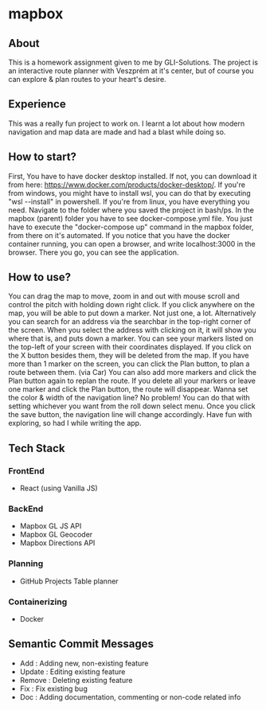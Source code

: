 # mapbox
## About
This is a homework assignment given to me by GLI-Solutions.
The project is an interactive route planner with Veszprém at it's center, but of course you can explore & plan routes to your heart's desire.

## Experience
This was a really fun project to work on. I learnt a lot about how modern navigation and map data are made and had a blast while doing so.

## How to start?
First, You have to have docker desktop installed. If not, you can download it from here: https://www.docker.com/products/docker-desktop/.
If you're from windows, you might have to install wsl, you can do that by executing "wsl --install" in powershell.
If you're from linux, you have everything you need.
Navigate to the folder where you saved the project in bash/ps. 
In the mapbox (parent) folder you have to see docker-compose.yml file.
You just have to execute the "docker-compose up" command in the mapbox folder, from there on it's automated.
If you notice that you have the docker container running, you can open a browser, and write localhost:3000 in the browser.
There you go, you can see the application.

## How to use?
You can drag the map to move, zoom in and out with mouse scroll and control the pitch with holding down right click.
If you click anywhere on the map, you will be able to put down a marker. Not just one, a lot.
Alternatively you can search for an address via the searchbar in the top-right corner of the screen. When you select the address with clicking on it, it will show you where that is, and puts down a marker.
You can see your markers listed on the top-left of your screen with their coordinates displayed. If you click on the X button besides them, they will be deleted from the map.
If you have more than 1 marker on the screen, you can click the Plan button, to plan a route between them. (via Car)
You can also add more markers and click the Plan button again to replan the route.
If you delete all your markers or leave one marker and click the Plan button, the route will disappear.
Wanna set the color & width of the navigation line? No problem!
You can do that with setting whichever you want from the roll down select menu. Once you click the save button, the navigation line will change accordingly.
Have fun with exploring, so had I while writing the app.

## Tech Stack
### FrontEnd
  - React (using Vanilla JS)
### BackEnd
  - Mapbox GL JS API
  - Mapbox GL Geocoder
  - Mapbox Directions API
### Planning
  - GitHub Projects Table planner
### Containerizing
  - Docker

## Semantic Commit Messages
  - Add : Adding new, non-existing feature
  - Update : Editing existing feature
  - Remove : Deleting existing feature
  - Fix : Fix existing bug
  - Doc : Adding documentation, commenting or non-code related info
